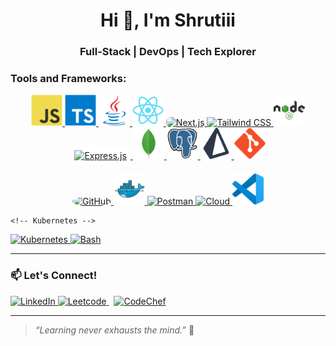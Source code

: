 <h1 align="center">Hi 👋, I'm Shrutiii</h1>
<h3 align="center">Full-Stack | DevOps | Tech Explorer</h3>




### Tools and Frameworks:
<p align="center">
  <!-- JavaScript -->
  <a href="https://developer.mozilla.org/en-US/docs/Web/JavaScript" target="_blank">
    <img src="https://raw.githubusercontent.com/devicons/devicon/master/icons/javascript/javascript-original.svg" width="50" title="JavaScript"/>
  </a>
  <!-- TypeScript -->
  <a href="https://www.typescriptlang.org/docs/" target="_blank">
    <img src="https://raw.githubusercontent.com/devicons/devicon/master/icons/typescript/typescript-original.svg" width="50" title="TypeScript"/>
  </a>
   <!-- Java -->
  <a href="https://docs.oracle.com/en/java/" target="_blank">
    <img src="https://raw.githubusercontent.com/devicons/devicon/master/icons/java/java-original.svg"
         alt="Java"
         width="50"
         title="Java" />
  </a>
  <!-- React -->
  <a href="https://react.dev/" target="_blank">
    <img src="https://raw.githubusercontent.com/devicons/devicon/master/icons/react/react-original.svg" width="50" title="React"/>
  </a>
  <!-- Next.js -->
  <a href="https://nextjs.org/docs" target="_blank">
    <img src="https://assets.vercel.com/image/upload/v1662130559/nextjs/Icon_dark_background.png" 
         alt="Next.js" 
         width="60" 
         title="Next.js" 
         style="border-radius: 8px;" />
  </a>
  <!-- Tailwind CSS -->
  <a href="https://tailwindcss.com/docs" target="_blank">
    <img src="https://www.vectorlogo.zone/logos/tailwindcss/tailwindcss-icon.svg" 
         alt="Tailwind CSS" 
         width="60" 
         title="Tailwind CSS" />
  </a>
  <!-- Node.js -->
  <a href="https://nodejs.org/en/docs" target="_blank">
    <img src="https://raw.githubusercontent.com/devicons/devicon/master/icons/nodejs/nodejs-original-wordmark.svg"
         alt="Node.js"
         width="50"
         title="Node.js" />
  </a>
  <!-- Express.js -->
 <a href="https://expressjs.com/" target="_blank">
    <img src="https://upload.wikimedia.org/wikipedia/commons/6/64/Expressjs.png"
         alt="Express.js"
         width="100"
         title="Express.js"
         style="background-color: white; padding: 6px; border-radius: 6px;" />
  </a>
  <!-- MongoDB -->
  <a href="https://www.mongodb.com/docs/" target="_blank">
    <img src="https://raw.githubusercontent.com/devicons/devicon/master/icons/mongodb/mongodb-original.svg" width="50" title="MongoDB"/>
  </a>
  <!-- PostgreSQL -->
  <a href="https://www.postgresql.org/docs/" target="_blank">
    <img src="https://raw.githubusercontent.com/devicons/devicon/master/icons/postgresql/postgresql-original.svg" width="50" title="PostgreSQL"/>
  </a>
  <!-- Prisma -->
  <a href="https://www.prisma.io/docs" target="_blank">
    <img src="https://raw.githubusercontent.com/devicons/devicon/master/icons/prisma/prisma-original.svg" width="50" title="Prisma"/>
  </a>
  <!-- Git -->
  <a href="https://git-scm.com/doc" target="_blank">
    <img src="https://raw.githubusercontent.com/devicons/devicon/master/icons/git/git-original.svg" width="50" title="Git"/>
  </a>
</p>
<p align="center">
  <!-- GitHub -->
   <a href="https://github.com/" target="_blank">
    <img src="https://github.githubassets.com/images/modules/logos_page/GitHub-Mark.png" 
         alt="GitHub" 
         width="60" 
         title="GitHub" 
         style="border-radius: 50%;" />
  </a>
   <!-- Docker -->
  <a href="https://www.docker.com/docs/" target="_blank">
    <img src="https://raw.githubusercontent.com/devicons/devicon/master/icons/docker/docker-original.svg"
         alt="Docker"
         width="50"
         title="Docker" />
  </a>
  <!-- Postman -->
  <a href="https://www.postman.com/" target="_blank">
    <img src="https://www.vectorlogo.zone/logos/getpostman/getpostman-icon.svg"
         alt="Postman"
         width="50"
         title="Postman" />
  </a>
  <!-- Cloud (generic cloud icon - can replace with AWS/GCP later) -->
  <a href="https://cloud.google.com/" target="_blank">
    <img src="https://www.vectorlogo.zone/logos/google_cloud/google_cloud-icon.svg"
         alt="Cloud"
         width="50"
         title="Google Cloud" />
  </a>
  <!-- VS Code -->
  <a href="https://code.visualstudio.com/docs" target="_blank">
    <img src="https://raw.githubusercontent.com/devicons/devicon/master/icons/vscode/vscode-original.svg"
         alt="VS Code"
         width="50"
         title="VS Code" />
  </a>

    <!-- Kubernetes -->
  <a href="https://kubernetes.io/docs" target="_blank">
    <img src="https://raw.githubusercontent.com/rahuldkjain/github-profile-readme-generator/refs/heads/master/src/images/icons/Devops/kubernetes.svg"
         alt="Kubernetes"
         width="50"
         title="Kubernetes" />
  </a>

  <!-- Bash -->
  <a href="" target="_blank">
    <img src="https://raw.githubusercontent.com/rahuldkjain/github-profile-readme-generator/refs/heads/master/src/images/icons/Devops/kubernetes.svg"
         alt="Bash"
         width="50"
         title="Bash" />
  </a>
</p>


---


### 📫 Let's Connect!
<!-- LinkedIn -->
<p>
  <a href="https://www.linkedin.com/in/YOUR_USERNAME/" target="_blank">
    <img src="https://skillicons.dev/icons?i=linkedin&theme=light" 
         width="50" 
         title="LinkedIn" />
  </a>

  <!-- LeetCode -->
  <a href="https://leetcode.com/u/shrutiiiii03/" target="_blank">
   <img src="https://raw.githubusercontent.com/rahuldkjain/github-profile-readme-generator/refs/heads/master/src/images/icons/Social/leet-code.svg"
     width="40" 
     title="Leetcode"/>
  </a>

 <!-- CodeChef -->
  <a href="https://www.codechef.com/users/shrutiiiyet" target="_blank">
    <img src="https://tse1.mm.bing.net/th/id/OIP.yv0LzapdKF10tMAx7MpRQQAAAA?pid=Api&P=0&h=180" width="50" title="CodeChef" style="margin-left:8px;"/>
  </a>
</p>

---

> *“Learning never exhausts the mind.”* 🚀

